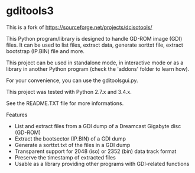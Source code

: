 # gditools3
This is a fork of https://sourceforge.net/projects/dcisotools/

This Python program/library is designed to handle GD-ROM image (GDI) files. It can be used to list files, extract data, generate sorttxt file, extract bootstrap (IP.BIN) file and more.

This project can be used in standalone mode, in interactive mode or as a library in another Python program (check the 'addons' folder to learn how).

For your convenience, you can use the gditoolsgui.py.

This project was tested with Python 2.7.x and 3.4.x.

See the README.TXT file for more informations.

Features
 - List and extract files from a GDI dump of a Dreamcast Gigabyte disc (GD-ROM)
 - Extract the bootsector (IP.BIN) of a GDI dump
 - Generate a sorttxt.txt of the files in a GDI dump
 - Transparent support for 2048 (iso) or 2352 (bin) data track format
 - Preserve the timestamp of extracted files
 - Usable as a library providing other programs with GDI-related functions
